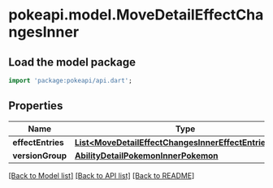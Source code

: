# pokeapi.model.MoveDetailEffectChangesInner

## Load the model package
```dart
import 'package:pokeapi/api.dart';
```

## Properties
Name | Type | Description | Notes
------------ | ------------- | ------------- | -------------
**effectEntries** | [**List&lt;MoveDetailEffectChangesInnerEffectEntriesInner&gt;**](MoveDetailEffectChangesInnerEffectEntriesInner.md) |  | 
**versionGroup** | [**AbilityDetailPokemonInnerPokemon**](AbilityDetailPokemonInnerPokemon.md) |  | 

[[Back to Model list]](../README.md#documentation-for-models) [[Back to API list]](../README.md#documentation-for-api-endpoints) [[Back to README]](../README.md)


